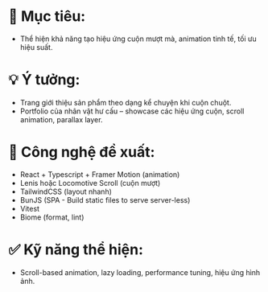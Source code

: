 # 🎯 Mục tiêu:

- Thể hiện khả năng tạo hiệu ứng cuộn mượt mà, animation tinh tế, tối ưu hiệu suất.

# 💡 Ý tưởng:

- Trang giới thiệu sản phẩm theo dạng kể chuyện khi cuộn chuột.
- Portfolio của nhân vật hư cấu – showcase các hiệu ứng cuộn, scroll animation, parallax layer.

# 🧰 Công nghệ đề xuất:

- React + Typescript + Framer Motion (animation)
- Lenis hoặc Locomotive Scroll (cuộn mượt)
- TailwindCSS (layout nhanh)
- BunJS (SPA - Build static files to serve server-less)
- Vitest
- Biome (format, lint)

# ✅ Kỹ năng thể hiện:

- Scroll-based animation, lazy loading, performance tuning, hiệu ứng hình ảnh.